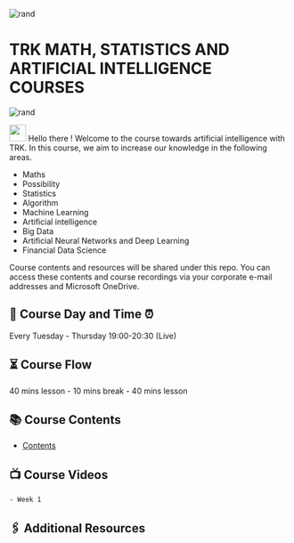 ![rand](https://rand-xyz.now.sh/api/hello)
</p>

# TRK MATH, STATISTICS AND ARTIFICIAL INTELLIGENCE COURSES

![rand](https://rand-xyz.now.sh/api/hello)
</p>

<img src="https://media.giphy.com/media/hvRJCLFzcasrR4ia7z/giphy.gif" width="30px"></h2>	Hello there !
Welcome to the course towards artificial intelligence with TRK. In this course, we aim to increase our knowledge in the following areas.

- Maths
- Possibility
- Statistics
- Algorithm
- Machine Learning
- Artificial intelligence
- Big Data
- Artificial Neural Networks and Deep Learning
- Financial Data Science

 Course contents and resources will be shared under this repo. You can access these contents and course recordings via your corporate e-mail addresses and Microsoft OneDrive.
## :date: Course Day and Time :alarm_clock: 
Every Tuesday - Thursday 19:00-20:30 (Live)

## :hourglass_flowing_sand:	Course Flow
40 mins lesson - 10 mins break - 40 mins lesson

## :books:	Course Contents
  - [Contents](https://trktech.sharepoint.com/:b:/s/TRKCourses/EYCsSIdtTvZOvoDa0nYXrGUB4Gt7Z2jEJA3Y31RXqowMFg?e=FLuXM0)


## :tv: Course Videos

    - Week 1

## :paperclips: Additional Resources


